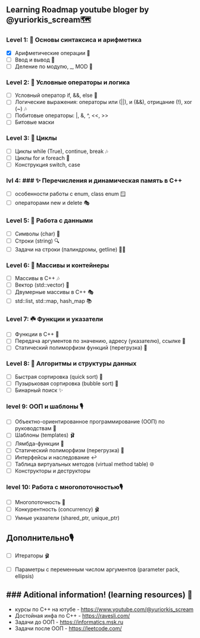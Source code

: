 ## Learning Roadmap youtube bloger by @yuriorkis_scream🗺️


### Level 1: 🌱 Основы синтаксиса и арифметика
- [x] Арифметические операции 🎵
- [ ] Ввод и вывод 💃
- [ ] Деление по модулю, _, MOD 🕺

### Level 2: 🌿 Условные операторы и логика
- [ ] Условный оператор if, &&, else 🎻
- [ ] Логические выражения: операторы или (||), и (&&), отрицание (!), xor (~) 🎶
- [ ] Побитовые операторы: |, &, ^, <<, >>
- [ ] Битовые маски
 
### Level 3: 🍃 Циклы
- [ ] Циклы while (True), continue, break 🎶
- [ ] Циклы for и foreach 🎵
- [ ] Конструкция switch, case

### lvl 4: ### ✨ Перечисления и динамическая память в C++
- [ ] особенности работы с enum, class enum 🪟
- [ ] операторами new и delete 🎭

### Level 5: 🌳 Работа с данными
- [ ] Символы (char) 🌲
- [ ] Строки (string) 🔍
- [ ] Задачи на строки (палиндромы, getline) 🚶‍♂️

### Level 6: 🌺 Массивы и контейнеры
- [ ] Массивы в C++ 🎶
- [ ] Вектор (std::vector) 🎼
- [ ] Двумерные массивы в C++ 🎭
- [ ] std::list, std::map, hash_map 📚

### Level 7: ☘️ Функции и указатели
- [ ] Функции в C++ 🎨
- [ ] Передача аргументов по значению, адресу (указателю), ссылке 📝
- [ ] Статический полиморфизм функций (перегрузка) 🤝

### Level 8: 🌟 Алгоритмы и структуры данных
- [ ] Быстрая сортировка (quick sort) 💃
- [ ] Пузырьковая сортировка (bubble sort) 🕺
- [ ] Бинарный поиск ✨

### level 9: ООП и шаблоны 🎙️
- [ ] Объектно-ориентированное программирование (ООП) по руководствам 🎻
- [ ] Шаблоны (templates) 🩰
- [ ] Лямбда-функции 🚀
- [ ] Статический полиморфизм (перегрузка)  🚀
- [ ] Интерфейсы и наследование ↩️
- [ ] Таблица виртуальных методов (virtual method table) 🌐
- [ ] Конструкторы и деструкторы

### level 10: Работа с многопоточностью🎙️
- [ ] Многопоточность 🤝
- [ ] Конкурентность (concurrency) 🩰
- [ ] Умные указатели (shared_ptr, unique_ptr)

## Дополнительно🎙️
- [ ] Итераторы 🩰
- [ ] Параметры с переменным числом аргументов (parameter pack, ellipsis)

 

## ### Aditional information! (learning resources)  🤝
- курсы по С++ на ютубе - https://www.youtube.com/@yuriorkis_scream
- Достойная инфа по С++ - https://ravesli.com/
- Задачи до ООП - https://informatics.msk.ru
- Задачи после ООП - https://leetcode.com/

